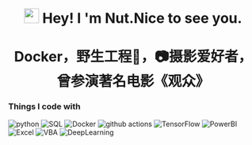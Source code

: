 <h1 align="center"><img src="https://emojis.slackmojis.com/emojis/images/1531849430/4246/blob-sunglasses.gif?1531849430" width="30"/> Hey! I 'm Nut.Nice to see you.</h1>
<h1 align="center">Docker，野生工程🦁，📷摄影爱好者，曾参演著名电影《观众》</h1>

<h3>Things I code with</h3>
<p>
  <img alt="python" src="https://img.shields.io/badge/-python-45b8d8?style=flat-square&logo=python&logoColor=white" />
  <img alt="SQL" src="https://img.shields.io/badge/-SQL-45b8d8?style=flat-square&logo=SQL&logoColor=white" />
  <img alt="Docker" src="https://img.shields.io/badge/-Docker-46a2f1?style=flat-square&logo=docker&logoColor=white" />
  <img alt="github actions" src="https://img.shields.io/badge/-Github_Actions-2088FF?style=flat-square&logo=github-actions&logoColor=white" /> 
  <img alt="TensorFlow" src="https://img.shields.io/badge/-TensorFlow-007ACC?style=flat-square&logo=TensorFlow&logoColor=white" />
  <img alt="PowerBI" src="https://img.shields.io/badge/-PowerBI-5849BE?style=flat-square&logo=PowerBI&logoColor=white" />
  <img alt="Excel" src="https://img.shields.io/badge/-Excel-311C87?style=flat-square&logo=Excel&logoColor=white" />
  <img alt="VBA" src="https://img.shields.io/badge/-VBA-8DD6F9?style=flat-square&logo=VBA&logoColor=white" /> 
  <img alt="DeepLearning" src="https://img.shields.io/badge/-DeepLearning-CC6699?style=DeepLearning&logo=sass&logoColor=white" />
</p>
<!--
**yangjianguo10/yangjianguo10** is a ✨ _special_ ✨ repository because its `README.md` (this file) appears on your GitHub profile.

Here are some ideas to get you started:

- 🔭 I’m currently working on ...
- 🌱 I’m currently learning ...
- 👯 I’m looking to collaborate on ...
- 🤔 I’m looking for help with ...
- 💬 Ask me about ...
- 📫 How to reach me: yjg13488912466@163.com
- 😄 Pronouns: ...
- ⚡ Fun fact: ...
-->
  
![Nut's GitHub stats](https://github-readme-stats.vercel.app/api?username=yangjianguo10&show_icons=true&theme=radical)
